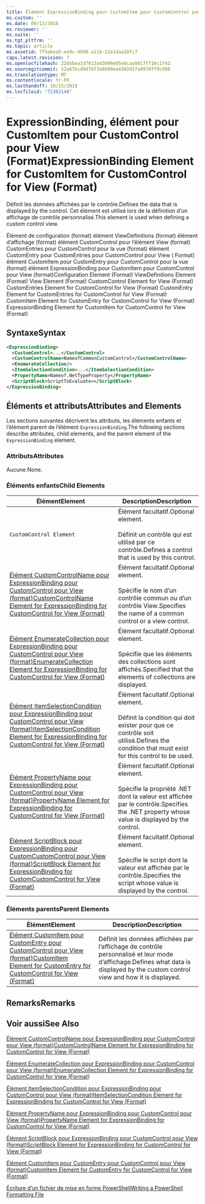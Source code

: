 ```yaml
---
title: Élément ExpressionBinding pour CustomItem pour CustomControl pour View (format) | Microsoft Docs
ms.custom: ''
ms.date: 09/13/2016
ms.reviewer: ''
ms.suite: ''
ms.tgt_pltfrm: ''
ms.topic: article
ms.assetid: 7f5ebea5-ee9c-4b90-a116-12a1daa28fc7
caps.latest.revision: 7
ms.openlocfilehash: 226bbea1d7613ad3099e05e8caa9817ff16c1f42
ms.sourcegitcommit: 52a67bcd9d7bf3e8600ea4302d1fa8970ff9c998
ms.translationtype: MT
ms.contentlocale: fr-FR
ms.lasthandoff: 10/15/2019
ms.locfileid: "72363148"
---
```

# <a name="expressionbinding-element-for-customitem-for-customcontrol-for-view-format"></a><span data-ttu-id="4fee0-102">ExpressionBinding, élément pour CustomItem pour CustomControl pour View (Format)</span><span class="sxs-lookup"><span data-stu-id="4fee0-102">ExpressionBinding Element for CustomItem for CustomControl for View (Format)</span></span>

<span data-ttu-id="4fee0-103">Définit les données affichées par le contrôle.</span><span class="sxs-lookup"><span data-stu-id="4fee0-103">Defines the data that is displayed by the control.</span></span> <span data-ttu-id="4fee0-104">Cet élément est utilisé lors de la définition d’un affichage de contrôle personnalisé.</span><span class="sxs-lookup"><span data-stu-id="4fee0-104">This element is used when defining a custom control view.</span></span>

<span data-ttu-id="4fee0-105">Élément de configuration (format) élément ViewDefinitions (format) élément d’affichage (format) élément CustomControl pour l’élément View (format) CustomEntries pour CustomControl pour la vue (format) élément CustomEntry pour CustomEntries pour CustomControl pour View ( Format) élément CustomItem pour CustomEntry pour CustomControl pour la vue (format) élément ExpressionBinding pour CustomItem pour CustomControl pour View (format)</span><span class="sxs-lookup"><span data-stu-id="4fee0-105">Configuration Element (Format) ViewDefinitions Element (Format) View Element (Format) CustomControl Element for View (Format) CustomEntries Element for CustomControl for View (Format) CustomEntry Element for CustomEntries for CustomControl for View (Format) CustomItem Element for CustomEntry for CustomControl for View (Format) ExpressionBinding Element for CustomItem for CustomControl for View (Format)</span></span>

## <a name="syntax"></a><span data-ttu-id="4fee0-106">Syntaxe</span><span class="sxs-lookup"><span data-stu-id="4fee0-106">Syntax</span></span>

```xml
<ExpressionBinding>
  <CustomControl>...</CustomControl>
  <CustomControlName>NameofCommonCustomControl</CustomControlName>
  <EnumerateCollection/>
  <ItemSelectionCondition>...</ItemSelectionCondition>
  <PropertyName>Nameof.NetTypeProperty</PropertyName>
  <ScriptBlock>ScriptToEvaluate></ScriptBlock>
</ExpressionBinding>
```

## <a name="attributes-and-elements"></a><span data-ttu-id="4fee0-107">Éléments et attributs</span><span class="sxs-lookup"><span data-stu-id="4fee0-107">Attributes and Elements</span></span>

<span data-ttu-id="4fee0-108">Les sections suivantes décrivent les attributs, les éléments enfants et l’élément parent de l’élément `ExpressionBinding`.</span><span class="sxs-lookup"><span data-stu-id="4fee0-108">The following sections describe attributes, child elements, and the parent element of the `ExpressionBinding` element.</span></span>

### <a name="attributes"></a><span data-ttu-id="4fee0-109">Attributs</span><span class="sxs-lookup"><span data-stu-id="4fee0-109">Attributes</span></span>

<span data-ttu-id="4fee0-110">Aucune.</span><span class="sxs-lookup"><span data-stu-id="4fee0-110">None.</span></span>

### <a name="child-elements"></a><span data-ttu-id="4fee0-111">Éléments enfants</span><span class="sxs-lookup"><span data-stu-id="4fee0-111">Child Elements</span></span>

|<span data-ttu-id="4fee0-112">Élément</span><span class="sxs-lookup"><span data-stu-id="4fee0-112">Element</span></span>|<span data-ttu-id="4fee0-113">Description</span><span class="sxs-lookup"><span data-stu-id="4fee0-113">Description</span></span>|
|-------------|-----------------|
|`CustomControl Element`|<span data-ttu-id="4fee0-114">Élément facultatif.</span><span class="sxs-lookup"><span data-stu-id="4fee0-114">Optional element.</span></span><br /><br /> <span data-ttu-id="4fee0-115">Définit un contrôle qui est utilisé par ce contrôle.</span><span class="sxs-lookup"><span data-stu-id="4fee0-115">Defines a control that is used by this control.</span></span>|
|[<span data-ttu-id="4fee0-116">Élément CustomControlName pour ExpressionBinding pour CustomControl pour View (format)</span><span class="sxs-lookup"><span data-stu-id="4fee0-116">CustomControlName Element for ExpressionBinding for CustomControl for View (Format)</span></span>](./customcontrolname-element-for-expressionbinding-for-customcontrol-for-view-format.md)|<span data-ttu-id="4fee0-117">Élément facultatif.</span><span class="sxs-lookup"><span data-stu-id="4fee0-117">Optional element.</span></span><br /><br /> <span data-ttu-id="4fee0-118">Spécifie le nom d’un contrôle commun ou d’un contrôle View.</span><span class="sxs-lookup"><span data-stu-id="4fee0-118">Specifies the name of a common control or a view control.</span></span>|
|[<span data-ttu-id="4fee0-119">Élément EnumerateCollection pour ExpressionBinding pour CustomControl pour View (format)</span><span class="sxs-lookup"><span data-stu-id="4fee0-119">EnumerateCollection Element for ExpressionBinding for CustomControl for View (Format)</span></span>](./enumeratecollection-element-for-expressionbinding-for-customcontrol-for-view-format.md)|<span data-ttu-id="4fee0-120">Élément facultatif.</span><span class="sxs-lookup"><span data-stu-id="4fee0-120">Optional element.</span></span><br /><br /> <span data-ttu-id="4fee0-121">Spécifie que les éléments des collections sont affichés.</span><span class="sxs-lookup"><span data-stu-id="4fee0-121">Specified that the elements of collections are displayed.</span></span>|
|[<span data-ttu-id="4fee0-122">Élément ItemSelectionCondition pour ExpressionBinding pour CustomControl pour View (format)</span><span class="sxs-lookup"><span data-stu-id="4fee0-122">ItemSelectionCondition Element for ExpressionBinding for CustomControl for View (Format)</span></span>](./itemselectioncondition-element-for-expressionbinding-for-customcontrol-format.md)|<span data-ttu-id="4fee0-123">Élément facultatif.</span><span class="sxs-lookup"><span data-stu-id="4fee0-123">Optional element.</span></span><br /><br /> <span data-ttu-id="4fee0-124">Définit la condition qui doit exister pour que ce contrôle soit utilisé.</span><span class="sxs-lookup"><span data-stu-id="4fee0-124">Defines the condition that must exist for this control to be used.</span></span>|
|[<span data-ttu-id="4fee0-125">Élément PropertyName pour ExpressionBinding pour CustomControl pour View (format)</span><span class="sxs-lookup"><span data-stu-id="4fee0-125">PropertyName Element for ExpressionBinding for CustomControl for View (Format)</span></span>](./propertyname-element-for-expressionbinding-for-customcontrol-for-view-format.md)|<span data-ttu-id="4fee0-126">Élément facultatif.</span><span class="sxs-lookup"><span data-stu-id="4fee0-126">Optional element.</span></span><br /><br /> <span data-ttu-id="4fee0-127">Spécifie la propriété .NET dont la valeur est affichée par le contrôle.</span><span class="sxs-lookup"><span data-stu-id="4fee0-127">Specifies the .NET property whose value is displayed by the control.</span></span>|
|[<span data-ttu-id="4fee0-128">Élément ScriptBlock pour ExpressionBinding pour CustomCustomControl pour View (format)</span><span class="sxs-lookup"><span data-stu-id="4fee0-128">ScriptBlock Element for ExpressionBinding for CustomCustomControl for View (Format)</span></span>](./scriptblock-element-for-expressionbinding-for-customcontrol-for-view-format.md)|<span data-ttu-id="4fee0-129">Élément facultatif.</span><span class="sxs-lookup"><span data-stu-id="4fee0-129">Optional element.</span></span><br /><br /> <span data-ttu-id="4fee0-130">Spécifie le script dont la valeur est affichée par le contrôle.</span><span class="sxs-lookup"><span data-stu-id="4fee0-130">Specifies the script whose value is displayed by the control.</span></span>|

### <a name="parent-elements"></a><span data-ttu-id="4fee0-131">Éléments parents</span><span class="sxs-lookup"><span data-stu-id="4fee0-131">Parent Elements</span></span>

|<span data-ttu-id="4fee0-132">Élément</span><span class="sxs-lookup"><span data-stu-id="4fee0-132">Element</span></span>|<span data-ttu-id="4fee0-133">Description</span><span class="sxs-lookup"><span data-stu-id="4fee0-133">Description</span></span>|
|-------------|-----------------|
|[<span data-ttu-id="4fee0-134">Élément CustomItem pour CustomEntry pour CustomControl pour View (format)</span><span class="sxs-lookup"><span data-stu-id="4fee0-134">CustomItem Element for CustomEntry for CustomControl for View (Format)</span></span>](./customitem-element-for-customentry-for-customcontrol-for-view-format.md)|<span data-ttu-id="4fee0-135">Définit les données affichées par l’affichage de contrôle personnalisé et leur mode d’affichage.</span><span class="sxs-lookup"><span data-stu-id="4fee0-135">Defines what data is displayed by the custom control view and how it is displayed.</span></span>|

## <a name="remarks"></a><span data-ttu-id="4fee0-136">Remarks</span><span class="sxs-lookup"><span data-stu-id="4fee0-136">Remarks</span></span>

## <a name="see-also"></a><span data-ttu-id="4fee0-137">Voir aussi</span><span class="sxs-lookup"><span data-stu-id="4fee0-137">See Also</span></span>

[<span data-ttu-id="4fee0-138">Élément CustomControlName pour ExpressionBinding pour CustomControl pour View (format)</span><span class="sxs-lookup"><span data-stu-id="4fee0-138">CustomControlName Element for ExpressionBinding for CustomControl for View (Format)</span></span>](./customcontrolname-element-for-expressionbinding-for-customcontrol-for-view-format.md)

[<span data-ttu-id="4fee0-139">Élément EnumerateCollection pour ExpressionBinding pour CustomControl pour View (format)</span><span class="sxs-lookup"><span data-stu-id="4fee0-139">EnumerateCollection Element for ExpressionBinding for CustomControl for View (Format)</span></span>](./enumeratecollection-element-for-expressionbinding-for-customcontrol-for-view-format.md)

[<span data-ttu-id="4fee0-140">Élément ItemSelectionCondition pour ExpressionBinding pour CustomControl pour View (format)</span><span class="sxs-lookup"><span data-stu-id="4fee0-140">ItemSelectionCondition Element for ExpressionBinding for CustomControl for View (Format)</span></span>](./itemselectioncondition-element-for-expressionbinding-for-customcontrol-format.md)

[<span data-ttu-id="4fee0-141">Élément PropertyName pour ExpressionBinding pour CustomControl pour View (format)</span><span class="sxs-lookup"><span data-stu-id="4fee0-141">PropertyName Element for ExpressionBinding for CustomControl for View (Format)</span></span>](./propertyname-element-for-expressionbinding-for-customcontrol-for-view-format.md)

[<span data-ttu-id="4fee0-142">Élément ScriptBlock pour ExpressionBinding pour CustomControl pour View (format)</span><span class="sxs-lookup"><span data-stu-id="4fee0-142">ScriptBlock Element for ExpressionBinding for CustomControl for View (Format)</span></span>](./scriptblock-element-for-expressionbinding-for-customcontrol-for-view-format.md)

[<span data-ttu-id="4fee0-143">Élément CustomItem pour CustomEntry pour CustomControl pour View (format)</span><span class="sxs-lookup"><span data-stu-id="4fee0-143">CustomItem Element for CustomEntry for CustomControl for View (Format)</span></span>](./customitem-element-for-customentry-for-customcontrol-for-view-format.md)

[<span data-ttu-id="4fee0-144">Écriture d’un fichier de mise en forme PowerShell</span><span class="sxs-lookup"><span data-stu-id="4fee0-144">Writing a PowerShell Formatting File</span></span>](./writing-a-powershell-formatting-file.md)
